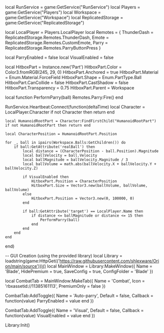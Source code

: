 local RunService = game:GetService("RunService")
local Players = game:GetService("Players")
local Workspace = game:GetService("Workspace")
local ReplicatedStorage = game:GetService("ReplicatedStorage")

local LocalPlayer = Players.LocalPlayer
local Remotes = {
    ThunderDash = ReplicatedStorage.Remotes.ThunderDash,
    Emote = ReplicatedStorage.Remotes.CustomEmote,
    Parry = ReplicatedStorage.Remotes.ParryButtonPress
}

local ParryEnabled = false
local VisualEnabled = false

local HitboxPart = Instance.new('Part')
HitboxPart.Color = Color3.fromRGB(245, 29, 0)
HitboxPart.Anchored = true
HitboxPart.Material = Enum.Material.ForceField 
HitboxPart.Shape = Enum.PartType.Ball
HitboxPart.CanCollide = false
HitboxPart.CastShadow = false
HitboxPart.Transparency = 0.75
HitboxPart.Parent = Workspace

local function PerformParry(ball)
    Remotes.Parry:Fire()
end

RunService.Heartbeat:Connect(function(deltaTime)
    local Character = LocalPlayer.Character
    if not Character then return end
    
    local HumanoidRootPart = Character:FindFirstChild("HumanoidRootPart")
    if not HumanoidRootPart then return end
    
    local CharacterPosition = HumanoidRootPart.Position
    
    for _, ball in ipairs(Workspace.Balls:GetChildren()) do
        if ball:GetAttribute('realBall') then
            local distance = (CharacterPosition - ball.Position).Magnitude
            local ballVelocity = ball.Velocity
            local ballMagnitude = ballVelocity.Magnitude / 3
            local ballVolume = math.abs(ballVelocity.X + ballVelocity.Y + ballVelocity.Z)
            
            if VisualEnabled then
                HitboxPart.Position = CharacterPosition
                HitboxPart.Size = Vector3.new(ballVolume, ballVolume, ballVolume)
            else
                HitboxPart.Position = Vector3.new(0, 100000, 0)
            end
            
            if ball:GetAttribute('target') == LocalPlayer.Name then
                if distance <= ballMagnitude or distance <= 15 then
                    PerformParry(ball)
                end
            end
        end
    end
end)

-- GUI Creation (using the provided library)
local Library = loadstring(game:HttpGet(('https://raw.githubusercontent.com/shlexware/Orion/main/source')))()
local MainWindow = Library:MakeWindow({
    Name = 'Blade',
    HidePremium = true,
    SaveConfig = true,
    ConfigFolder = 'Blade'
})

local CombatTab = MainWindow:MakeTab({
    Name = 'Combat',
    Icon = 'rbxassetid://11385161113',
    PremiumOnly = false
})

CombatTab:AddToggle({
    Name = 'Auto-parry',
    Default = false,
    Callback = function(value)
        ParryEnabled = value
    end
})

CombatTab:AddToggle({
    Name = 'Visual',
    Default = false,
    Callback = function(value)
        VisualEnabled = value
    end
})

Library:Init()
